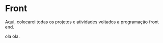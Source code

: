 # Front
Aqui, colocarei todas os projetos e atividades voltados a programação front end. 


ola ola.